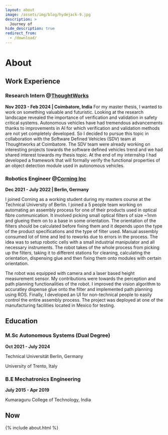 ```yaml
---
layout: about
image: /assets/img/blog/hydejack-9.jpg
description: >
  Journey of 
hide_description: true
redirect_from:
  - /download/
---
```


# About

<!--author-->

## Work Experience


### Research Intern @[ThoughtWorks](https://www.thoughtworks.com/en-in)
**Nov 2023 - Feb 2024 | Coimbatore, India**
For my master thesis, I wanted to work on something valuable and futuristic. Looking at the research landscape revealed the importance of verification and validation in safety critical systems. Autonomous vehicles have had tremendous advancements thanks to improvements in AI for which verification and validation methods are not yet completely developed. So I decided to pursue this topic in collaboration with the Software Defined Vehicles (SDV) team at Thoughtworks at Coimbatore. The SDV team were already working on interesting projects towards the software defined vehicles trend and we had shared interest towards my thesis topic. At the end of my internship I had developed a framework that will formally verify the functional properties of an object detection module used in autonomous vehicles.

### Robotics Engineer @[Corning Inc](https://www.corning.com/emea/de.html)
**Dec 2021 - July 2022 | Berlin, Germany**

I joined Corning as a working student during my masters course at the Technical University of Berlin. I joined a 5 people team working on automating an assembly process for one of their products used in optical fibre communication. It involved picking small optical filters of size ~1mm and glueing them on to a base in some orientation. The orientation of the filters should be calculated before fixing them and it depends upon the type of the product specifications and the type of filter used. Manual assembly consumed lot of time and led to reworks due to errors in the process. The idea was to setup robotic cells with a small industrial manipulator and all necessary instruments. The robot takes of the whole process from picking up the filters, taking it to different stations for cleaning, calculating the orientation, dispensing glue and then fixing them onto modules with certain orientation.

The robot was equipped with camera and a laser based height measurement sensor. My contributions were towards the perception and path planning functionalities of the robot. I improved the vision algorithm to accuratley dispense glue onto the filter and implemented path planning using ROS. Finally, I developed an UI for non-technical people to easily control the entire assembly process. The project was deployed at one of the manufacturing facilities located in Mexico for testing.

## Education

### M.Sc Autonomous Systems (Dual Degree)
**Oct 2021 - July 2024**

Technical Universität Berlin, Germany

University of Trento, Italy

### B.E Mechatronics Engineering
**July 2015 - Apr 2019**

Kumaraguru College of Technology, India

## Now
<!-- 
### Core Competencies -->



{% include about.html %}